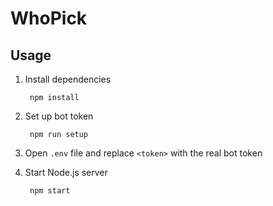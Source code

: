 # WhoPick

## Usage
1. Install dependencies

        npm install 

2. Set up bot token

        npm run setup

3. Open `.env` file and replace `<token>` with the real bot token

4. Start Node.js server 

        npm start
